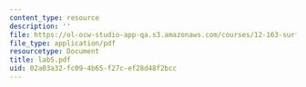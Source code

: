 ```yaml
---
content_type: resource
description: ''
file: https://ol-ocw-studio-app-qa.s3.amazonaws.com/courses/12-163-surface-processes-and-landscape-evolution-fall-2004/02a03a32fc094b65f27cef28d48f2bcc_lab5.pdf
file_type: application/pdf
resourcetype: Document
title: lab5.pdf
uid: 02a03a32-fc09-4b65-f27c-ef28d48f2bcc
---
```

